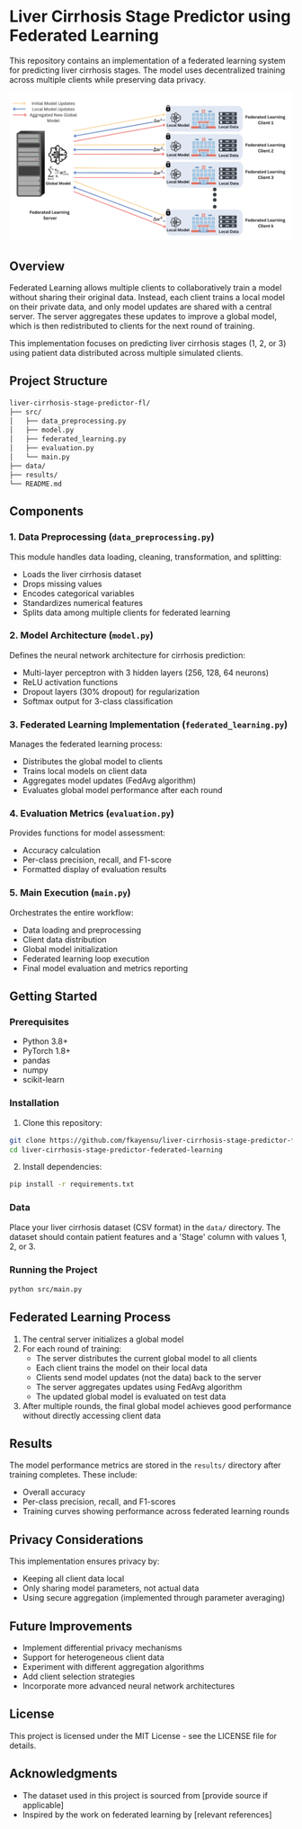 # Liver Cirrhosis Stage Predictor using Federated Learning

This repository contains an implementation of a federated learning system for predicting liver cirrhosis stages. The model uses decentralized training across multiple clients while preserving data privacy.

![Federated Learning Setup](fl_architecture.png)

## Overview

Federated Learning allows multiple clients to collaboratively train a model without sharing their original data. Instead, each client trains a local model on their private data, and only model updates are shared with a central server. The server aggregates these updates to improve a global model, which is then redistributed to clients for the next round of training.

This implementation focuses on predicting liver cirrhosis stages (1, 2, or 3) using patient data distributed across multiple simulated clients.

## Project Structure

```
liver-cirrhosis-stage-predictor-fl/
├── src/
│   ├── data_preprocessing.py
│   ├── model.py
│   ├── federated_learning.py
│   ├── evaluation.py
│   └── main.py
├── data/
├── results/
└── README.md
```

## Components

### 1. Data Preprocessing (`data_preprocessing.py`)

This module handles data loading, cleaning, transformation, and splitting:
- Loads the liver cirrhosis dataset
- Drops missing values
- Encodes categorical variables
- Standardizes numerical features
- Splits data among multiple clients for federated learning

### 2. Model Architecture (`model.py`)

Defines the neural network architecture for cirrhosis prediction:
- Multi-layer perceptron with 3 hidden layers (256, 128, 64 neurons)
- ReLU activation functions
- Dropout layers (30% dropout) for regularization
- Softmax output for 3-class classification

### 3. Federated Learning Implementation (`federated_learning.py`)

Manages the federated learning process:
- Distributes the global model to clients
- Trains local models on client data
- Aggregates model updates (FedAvg algorithm)
- Evaluates global model performance after each round

### 4. Evaluation Metrics (`evaluation.py`)

Provides functions for model assessment:
- Accuracy calculation
- Per-class precision, recall, and F1-score
- Formatted display of evaluation results

### 5. Main Execution (`main.py`)

Orchestrates the entire workflow:
- Data loading and preprocessing
- Client data distribution 
- Global model initialization
- Federated learning loop execution
- Final model evaluation and metrics reporting

## Getting Started

### Prerequisites

- Python 3.8+
- PyTorch 1.8+
- pandas
- numpy
- scikit-learn

### Installation

1. Clone this repository:
```bash
git clone https://github.com/fkayensu/liver-cirrhosis-stage-predictor-federated-learning.git
cd liver-cirrhosis-stage-predictor-federated-learning
```

2. Install dependencies:
```bash
pip install -r requirements.txt
```

### Data

Place your liver cirrhosis dataset (CSV format) in the `data/` directory. The dataset should contain patient features and a 'Stage' column with values 1, 2, or 3.

### Running the Project

```bash
python src/main.py
```

## Federated Learning Process

1. The central server initializes a global model
2. For each round of training:
   - The server distributes the current global model to all clients
   - Each client trains the model on their local data
   - Clients send model updates (not the data) back to the server
   - The server aggregates updates using FedAvg algorithm
   - The updated global model is evaluated on test data
3. After multiple rounds, the final global model achieves good performance without directly accessing client data

## Results

The model performance metrics are stored in the `results/` directory after training completes. These include:
- Overall accuracy
- Per-class precision, recall, and F1-scores
- Training curves showing performance across federated learning rounds

## Privacy Considerations

This implementation ensures privacy by:
- Keeping all client data local
- Only sharing model parameters, not actual data
- Using secure aggregation (implemented through parameter averaging)

## Future Improvements

- Implement differential privacy mechanisms
- Support for heterogeneous client data
- Experiment with different aggregation algorithms
- Add client selection strategies
- Incorporate more advanced neural network architectures

## License

This project is licensed under the MIT License - see the LICENSE file for details.

## Acknowledgments

- The dataset used in this project is sourced from [provide source if applicable]
- Inspired by the work on federated learning by [relevant references]